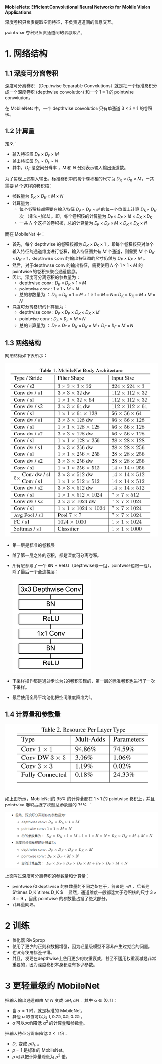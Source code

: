 **MobileNets: Efficient Convolutional Neural Networks for Mobile Vision Applications**



深度卷积只负责提取空间特征，不负责通道间的信息交互。

pointwise 卷积只负责通道间的信息聚合。



# 1. 网络结构

## 1.1 深度可分离卷积

深度可分离卷积 （Depthwise Separable Convolutions）就是把一个标准卷积分成一个深度卷积 (depthwise convolution) 和一个 $1 \times 1$ 的 pointwise convolution。

在 MobileNets 中，一个 depthwise convolution 只有单通道 $3 \times 3 \times 1$ 的卷积核。

## 1.2 计算量

定义：

+ 输入特征图 $D_F \times D_F \times M$
+ 输出特征图  $D_F \times D_F \times N$
+ 其中，$D_F$ 是空间分辨率 ，$M$ 和 $N$ 分别表示输入输出通道数。

为了实现上述输入输出，标准卷积中的每个卷积核的尺寸为 $D_K \times D_K \times M$，一共需要 $N$ 个这样的卷积核：

+ 参数量为  $D_K \times D_K \times M \times N$ 
+ 计算量为:
  + 每个卷积核都需要在输入特征 $D_F \times D_F \times M$ 的每一个位置上计算 $D_K \times D_K$ 次 （乘法+加法）。即，每个卷积核的计算量为 $D_F \times D_F \times M \times D_K \times D_K$
  + 一共 $N$ 个这样的卷积核，总的计算量为  $D_F \times D_F \times M \times D_K \times D_K \times N$

而在 MobileNet 中：

+ 首先，每个 depthwise 的卷积核都为 $D_K \times D_K \times 1$ ，即每个卷积核只对单个输入特征的通道维度进行卷积，输入特征图共有 $M$ 个通道，则需要 $M$ 个 $D_K \times D_K \times 1$，depthwise conv 的输出特征图的尺寸仍然为 $D_F \times D_F \times M$ 。
+ 然后，对于depthwise conv 的输出特征，需要使用 $N$ 个 $1 \times 1 \times M$ 的 pointwise 的卷积来聚合通道信息。
+ 因此，深度可分离卷积的参数量为：
  + depthwise conv : $D_K \times D_K \times 1 \times M$
  + pointwise conv : $1 \times 1 \times M \times N$
  + 总的参数量为 ： $D_K \times D_K \times 1 \times M + 1 \times 1 \times M \times N$ =  $D_K \times D_K \times M + M \times N$
+ 深度可分离卷积的计算量为：
  + depthwise conv : $D_F \times D_F \times D_K \times D_K \times M$
  + pointwise conv : $D_F \times D_F \times M \times N$
  + 总的计算量为 ： $D_F \times D_F \times D_K \times D_K \times M + D_F \times D_F \times M \times N$

## 1.3 网络结构

网络结构如下表所示：

![image-20220829221405419](imgs/image-20220829221405419.png)

+ 第一层是标准的卷积层

+ 除了第一层之外的卷积，都是深度可分离卷积。

+ 所有层都跟了一个 BN + ReLU（depthwise跟一组，pointwise也跟一组），除了最后一个全连接层：

  ![image-20220829221821601](imgs/image-20220829221821601.png)

+ 下采样操作都是通过步长为2的卷积实现的，第一层的标准卷积也进行了一次下采样。

+ 最后使用全局平均池化把空间维度降维为1。

## 1.4 计算量和参数量

![image-20220829221944433](imgs/image-20220829221944433.png)

如上图所示，MobileNet的 $95\%$ 的计算量都在 $1\times 1$ 的 pointwise 卷积上，并且 pointwise 卷积占据了模型总参数量的 $75\%$ ：

![image-20220829222152662](imgs/image-20220829222152662.png)

上面写过深度可分离卷积的参数量和计算量：

+ pointwise 和 depthwise 的参数量的不同之处在于，前者是 $\times N$ ，后者是 $\times D_K \times D_K $ ，显然，通道维度一般都远大于卷积核的尺寸 $3 \times 3 = 9$ ，因此 pointwise 的参数量占据了绝大部分。
+ 计算量同理。

# 2 训练

+ 优化器 RMSprop
+ 使用了更少的正则和数据增强，因为轻量级模型不容易产生过拟合的问题。
+ 也没有使用标签平滑。
+ 并且，发现在depthwise上使用更少的权重衰减，甚至不适用权重衰减是非常重要的，因为深度卷积本身都没有多少参数。



# 3 更轻量级的 MobileNet

把输入输出通道都由 $M, N$ 变成 $\alpha M , \alpha N$ ，其中 $\alpha \in (0, 1]$ ：

+ 当 $\alpha = 1$ 时，就是标准的 MobileNet。
+ 其他 $\alpha$ 取值可以为 $1, 0.75, 0.5, 0.25$ 。
+ $\alpha$ 可以大约降低 $\alpha ^ 2$ 的计算量和参数量。

把输入特征分辨率降低 $\rho \lt 1$ 倍：

+ $D_F$ 变成 $\rho D_F$ 。
+ $\rho=1$ 是标准的 MobileNet。 
+ $\rho$ 可以把计算量降低为 $\rho ^ 2$ 倍。
